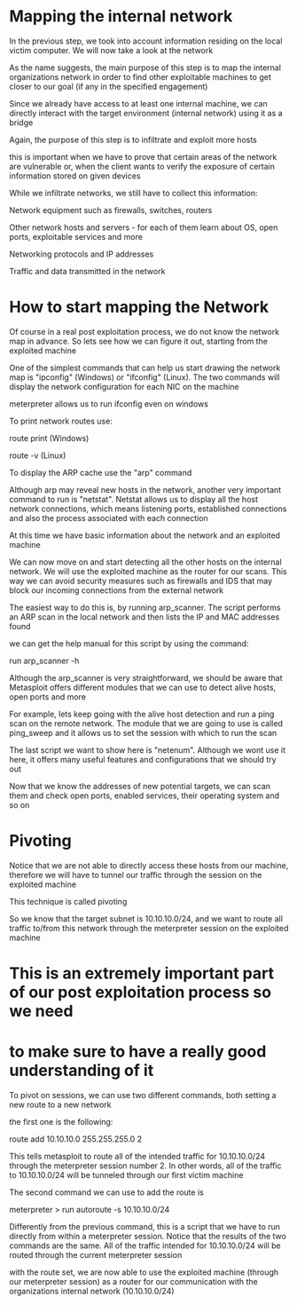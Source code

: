 

# Mapping the internal network 

In the previous step, we took into account information residing on the local 
victim computer. We will now take a look at the network 


As the name suggests, the main purpose of this step is to map the internal 
organizations network in order to find other exploitable machines to get closer 
to our goal (if any in the specified engagement) 

Since we already have access to at least one internal machine, we can directly 
interact with the target environment (internal network) using it as a bridge

Again, the purpose of this step is to infiltrate and exploit more hosts

this is important when we have to prove that certain areas of the network are 
vulnerable or, when the client wants to verify the exposure of certain
information stored on given devices

While we infiltrate networks, we still have to collect this information:

Network equipment such as firewalls, switches, routers 

Other network hosts and servers - for each of them learn about OS, open ports,
exploitable services and more

Networking protocols and IP addresses

Traffic and data transmitted in the network 



# How to start mapping the Network 


Of course in a real post exploitation process, we do not know the network map
in advance. So lets see how we can figure it out, starting from the exploited
machine 

One of the simplest commands that can help us start drawing the network map is 
"ipconfig" (Windows) or "ifconfig" (Linux). The two commands will display the 
network configuration for each NIC on the machine

meterpreter allows us to run ifconfig even on windows


To print network routes use:

route print (Windows) 

route -v (Linux)


To display the ARP cache use the "arp" command


Although arp may reveal new hosts in the network, another very important command 
to run is "netstat". Netstat allows us to display all the host network
connections, which means listening ports, established connections and also the
process associated with each connection


At this time we have basic information about the network and an exploited machine


We can now move on and start detecting all the other hosts on the internal
network. We will use the exploited machine as the router for our scans. This 
way we can avoid security measures such as firewalls and IDS that may block our 
incoming connections from the external network 


The easiest way to do this is, by running arp_scanner. The script performs an 
ARP scan in the local network and then lists the IP and MAC addresses found

we can get the help manual for this script by using the command: 

run arp_scanner -h 


Although the arp_scanner is very straightforward, we should be aware that
Metasploit offers different modules that we can use to detect alive hosts, open 
ports and more

For example, lets keep going with the alive host detection and run a ping scan on 
the remote network. The module that we are going to use is called ping_sweep and 
it allows us to set the session with which to run the scan



The last script we want to show here is "netenum". Although we wont use it here, 
it offers many useful features and configurations that we should try out



Now that we know the addresses of new potential targets, we can scan them and
check open ports, enabled services, their operating system and so on 


# Pivoting 


Notice that we are not able to directly access these hosts from our machine, 
therefore we will have to tunnel our traffic through the session on the exploited
machine

This technique is called pivoting 


So we know that the target subnet is 10.10.10.0/24, and we want to route all 
traffic to/from this network through the meterpreter session on the exploited
machine 

# This is an extremely important part of our post exploitation process so we need
# to make sure to have a really good understanding of it

To pivot on sessions, we can use two different commands, both setting a new route 
to a new network 

the first one is the following: 

route add 10.10.10.0 255.255.255.0 2

This tells metasploit to route all of the intended traffic for 10.10.10.0/24
through the meterpreter session number 2. In other words, all of the traffic to 
10.10.10.0/24 will be tunneled through our first victim machine 


The second command we can use to add the route is 

meterpreter > run autoroute -s 10.10.10.0/24

Differently from the previous command, this is a script that we have to run
directly from within a meterpreter session. Notice that the results of the two 
commands are the same. All of the traffic intended for 10.10.10.0/24 will be 
routed through the current meterpreter session 

with the route set, we are now able to use the exploited machine (through our
meterpreter session) as a router for our communication with the organizations 
internal network (10.10.10.0/24) 




